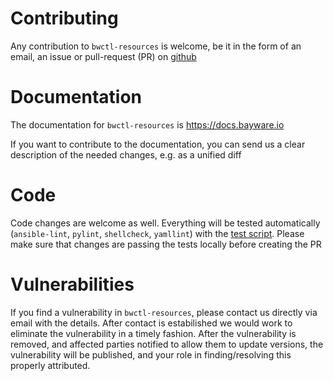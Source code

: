 # Contributing

Any contribution to `bwctl-resources` is welcome, be it in the form of an email, an issue or pull-request (PR) on [github](https://github.com/Bayware/bwctl-resources)

# Documentation

The documentation for `bwctl-resources` is https://docs.bayware.io

If you want to contribute to the documentation, you can send us a clear description of the needed changes, e.g. as a unified diff

# Code

Code changes are welcome as well. Everything will be tested automatically (`ansible-lint`, `pylint`, `shellcheck`, `yamllint`) with the [test script](../blob/master/test/run_tests.sh). Please make sure that changes are passing the tests locally before creating the PR

# Vulnerabilities

If you find a vulnerability in `bwctl-resources`, please contact us directly via email with the details. After contact is estabilished we would work to eliminate the vulnerability in a timely fashion. After the vulnerability is removed, and affected parties notified to allow them to update versions, the vulnerability will be published, and your role in finding/resolving this properly attributed.
